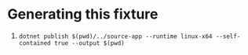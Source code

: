 # Generating this fixture

1. `dotnet publish $(pwd)/../source-app --runtime linux-x64 --self-contained true --output $(pwd)`

